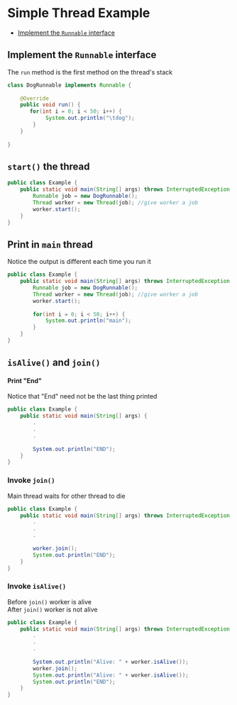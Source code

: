 # Simple Thread Example

* [Implement the `Runnable` interface](#implement-the-runnable-interface)

## Implement the `Runnable` interface
The `run` method is the first method on the thread's stack  

```java
class DogRunnable implements Runnable {
    
    @Override
    public void run() {
       for(int i = 0; i < 50; i++) {
            System.out.println("\tdog");
        }
    }
    
}
```

## `start()` the thread

```java
public class Example {
    public static void main(String[] args) throws InterruptedException {
        Runnable job = new DogRunnable();
        Thread worker = new Thread(job); //give worker a job
        worker.start();
    }
}
```

## Print in `main` thread
Notice the output is different each time you run it

```java
public class Example {
    public static void main(String[] args) throws InterruptedException {
        Runnable job = new DogRunnable();
        Thread worker = new Thread(job); //give worker a job
        worker.start();
        
        for(int i = 0; i < 50; i++) {
            System.out.println("main");
        }
    }
}
```

## `isAlive()` and `join()`

#### Print "End"
Notice that "End" need not be the last thing printed

```java
public class Example {
    public static void main(String[] args) {
        .
        .
        .
		
        System.out.println("END");
    }
}
```

### Invoke `join()`
Main thread waits for other thread to die

```java
public class Example {
    public static void main(String[] args) throws InterruptedException {
        .
        .
        .
		
        worker.join();
        System.out.println("END");
    }
}
```

### Invoke `isAlive()`
Before `join()` worker is alive  
After `join()` worker is not alive

```java
public class Example {
    public static void main(String[] args) throws InterruptedException {
        .
        .
        .
    
        System.out.println("Alive: " + worker.isAlive());
        worker.join();
        System.out.println("Alive: " + worker.isAlive());
        System.out.println("END");
    }
}
```
